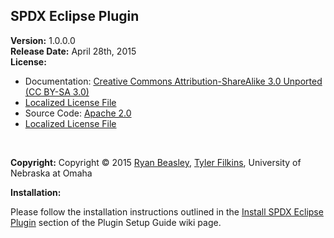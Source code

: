 SPDX Eclipse Plugin
---

**Version:** 1.0.0.0
<br>
**Release Date:** April 28th, 2015
<br>
**License:**
 - Documentation: [Creative Commons Attribution-ShareAlike 3.0 Unported (CC BY-SA 3.0)](https://creativecommons.org/licenses/by-sa/3.0/)
  -  [Localized License File](https://github.com/TCF-30/SPDX_Eclipse_Plugin/blob/dev/DocumentationLicense)
 - Source Code: [Apache 2.0](http://www.apache.org/licenses/LICENSE-2.0)
  -  [Localized License File](https://github.com/TCF-30/SPDX_Eclipse_Plugin/blob/dev/SourceLicense)
<br>

**Copyright:** Copyright © 2015 [Ryan Beasley](https://github.com/ryanbeaz), [Tyler Filkins](https://github.com/TCF-30), University of Nebraska at Omaha

**Installation:**
<br>

Please follow the installation instructions outlined in the [Install SPDX Eclipse Plugin](https://github.com/TCF-30/SPDX_Eclipse_Plugin/wiki/Plugin-Setup-Guide/#install) section of the Plugin Setup Guide wiki page.
